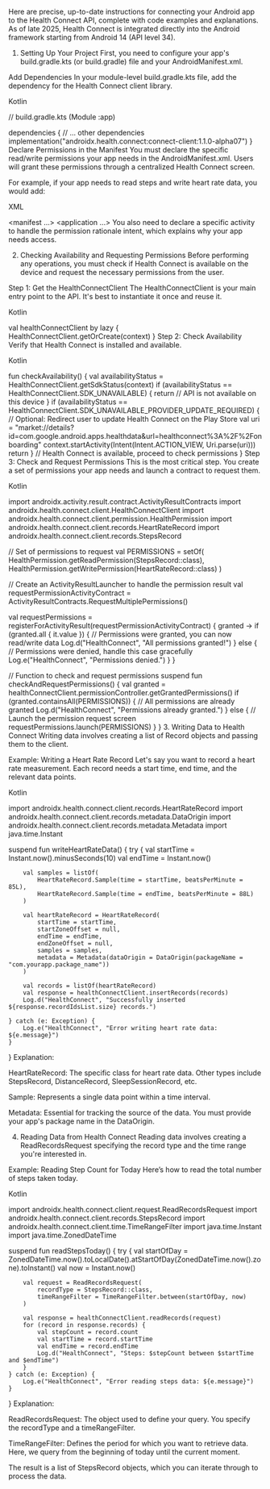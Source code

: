 Here are precise, up-to-date instructions for connecting your Android app to the Health Connect API, complete with code examples and explanations. As of late 2025, Health Connect is integrated directly into the Android framework starting from Android 14 (API level 34).

1. Setting Up Your Project
First, you need to configure your app's build.gradle.kts (or build.gradle) file and your AndroidManifest.xml.

Add Dependencies
In your module-level build.gradle.kts file, add the dependency for the Health Connect client library.

Kotlin

// build.gradle.kts (Module :app)

dependencies {
    // ... other dependencies
    implementation("androidx.health.connect:connect-client:1.1.0-alpha07")
}
Declare Permissions in the Manifest
You must declare the specific read/write permissions your app needs in the AndroidManifest.xml. Users will grant these permissions through a centralized Health Connect screen.

For example, if your app needs to read steps and write heart rate data, you would add:

XML

<manifest ...>
    <uses-permission android:name="android.permission.health.READ_STEPS" />
    <uses-permission android:name="android.permission.health.WRITE_HEART_RATE" />
    <application ...>
        <activity
            android:name=".HealthConnectActivity"
            android:exported="true">
            <intent-filter>
                <action android:name="androidx.health.ACTION_SHOW_PERMISSIONS_RATIONALE" />
            </intent-filter>
        </activity>
    </application>
</manifest>
You also need to declare a specific activity to handle the permission rationale intent, which explains why your app needs access.

2. Checking Availability and Requesting Permissions
Before performing any operations, you must check if Health Connect is available on the device and request the necessary permissions from the user.

Step 1: Get the HealthConnectClient
The HealthConnectClient is your main entry point to the API. It's best to instantiate it once and reuse it.

Kotlin

val healthConnectClient by lazy { HealthConnectClient.getOrCreate(context) }
Step 2: Check Availability
Verify that Health Connect is installed and available.

Kotlin

fun checkAvailability() {
    val availabilityStatus = HealthConnectClient.getSdkStatus(context)
    if (availabilityStatus == HealthConnectClient.SDK_UNAVAILABLE) {
        return // API is not available on this device
    }
    if (availabilityStatus == HealthConnectClient.SDK_UNAVAILABLE_PROVIDER_UPDATE_REQUIRED) {
        // Optional: Redirect user to update Health Connect on the Play Store
        val uri = "market://details?id=com.google.android.apps.healthdata&url=healthconnect%3A%2F%2Fonboarding"
        context.startActivity(Intent(Intent.ACTION_VIEW, Uri.parse(uri)))
        return
    }
    // Health Connect is available, proceed to check permissions
}
Step 3: Check and Request Permissions
This is the most critical step. You create a set of permissions your app needs and launch a contract to request them.

Kotlin

import androidx.activity.result.contract.ActivityResultContracts
import androidx.health.connect.client.HealthConnectClient
import androidx.health.connect.client.permission.HealthPermission
import androidx.health.connect.client.records.HeartRateRecord
import androidx.health.connect.client.records.StepsRecord

// Set of permissions to request
val PERMISSIONS =
    setOf(
        HealthPermission.getReadPermission(StepsRecord::class),
        HealthPermission.getWritePermission(HeartRateRecord::class)
    )

// Create an ActivityResultLauncher to handle the permission result
val requestPermissionActivityContract = ActivityResultContracts.RequestMultiplePermissions()

val requestPermissions = registerForActivityResult(requestPermissionActivityContract) { granted ->
    if (granted.all { it.value }) {
        // Permissions were granted, you can now read/write data
        Log.d("HealthConnect", "All permissions granted!")
    } else {
        // Permissions were denied, handle this case gracefully
        Log.e("HealthConnect", "Permissions denied.")
    }
}

// Function to check and request permissions
suspend fun checkAndRequestPermissions() {
    val granted = healthConnectClient.permissionController.getGrantedPermissions()
    if (granted.containsAll(PERMISSIONS)) {
        // All permissions are already granted
        Log.d("HealthConnect", "Permissions already granted.")
    } else {
        // Launch the permission request screen
        requestPermissions.launch(PERMISSIONS)
    }
}
3. Writing Data to Health Connect
Writing data involves creating a list of Record objects and passing them to the client.

Example: Writing a Heart Rate Record
Let's say you want to record a heart rate measurement. Each record needs a start time, end time, and the relevant data points.

Kotlin

import androidx.health.connect.client.records.HeartRateRecord
import androidx.health.connect.client.records.metadata.DataOrigin
import androidx.health.connect.client.records.metadata.Metadata
import java.time.Instant

suspend fun writeHeartRateData() {
    try {
        val startTime = Instant.now().minusSeconds(10)
        val endTime = Instant.now()

        val samples = listOf(
            HeartRateRecord.Sample(time = startTime, beatsPerMinute = 85L),
            HeartRateRecord.Sample(time = endTime, beatsPerMinute = 88L)
        )

        val heartRateRecord = HeartRateRecord(
            startTime = startTime,
            startZoneOffset = null,
            endTime = endTime,
            endZoneOffset = null,
            samples = samples,
            metadata = Metadata(dataOrigin = DataOrigin(packageName = "com.yourapp.package_name"))
        )

        val records = listOf(heartRateRecord)
        val response = healthConnectClient.insertRecords(records)
        Log.d("HealthConnect", "Successfully inserted ${response.recordIdsList.size} records.")

    } catch (e: Exception) {
        Log.e("HealthConnect", "Error writing heart rate data: ${e.message}")
    }
}
Explanation:

HeartRateRecord: The specific class for heart rate data. Other types include StepsRecord, DistanceRecord, SleepSessionRecord, etc.

Sample: Represents a single data point within a time interval.

Metadata: Essential for tracking the source of the data. You must provide your app's package name in the DataOrigin.

4. Reading Data from Health Connect
Reading data involves creating a ReadRecordsRequest specifying the record type and the time range you're interested in.

Example: Reading Step Count for Today
Here’s how to read the total number of steps taken today.

Kotlin

import androidx.health.connect.client.request.ReadRecordsRequest
import androidx.health.connect.client.records.StepsRecord
import androidx.health.connect.client.time.TimeRangeFilter
import java.time.Instant
import java.time.ZonedDateTime

suspend fun readStepsToday() {
    try {
        val startOfDay = ZonedDateTime.now().toLocalDate().atStartOfDay(ZonedDateTime.now().zone).toInstant()
        val now = Instant.now()

        val request = ReadRecordsRequest(
            recordType = StepsRecord::class,
            timeRangeFilter = TimeRangeFilter.between(startOfDay, now)
        )

        val response = healthConnectClient.readRecords(request)
        for (record in response.records) {
            val stepCount = record.count
            val startTime = record.startTime
            val endTime = record.endTime
            Log.d("HealthConnect", "Steps: $stepCount between $startTime and $endTime")
        }
    } catch (e: Exception) {
        Log.e("HealthConnect", "Error reading steps data: ${e.message}")
    }
}
Explanation:

ReadRecordsRequest: The object used to define your query. You specify the recordType and a timeRangeFilter.

TimeRangeFilter: Defines the period for which you want to retrieve data. Here, we query from the beginning of today until the current moment.

The result is a list of StepsRecord objects, which you can iterate through to process the data.